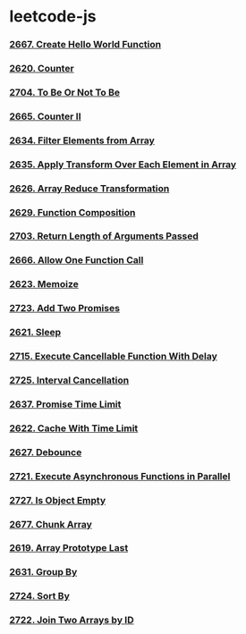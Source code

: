 ﻿# leetcode-js
### [2667. Create Hello World Function](./2667-create-helo-world-function.js)
### [2620. Counter](./2620-counter.js)
### [2704. To Be Or Not To Be](./2704-to-be-or-not-to-be.js)
### [2665. Counter II](./2665-counter-ii.js)
### [2634. Filter Elements from Array](./2634-filter-elements-from-array.js)
### [2635. Apply Transform Over Each Element in Array](./2635-apply-transform-over-each-element-in-array.js)
### [2626. Array Reduce Transformation](./2626-array-reduce-transformation.js)
### [2629. Function Composition](./2629-function-composition.js)
### [2703. Return Length of Arguments Passed](./2703-return-length-of-arguments-passed.js)
### [2666. Allow One Function Call](./2666-allow-one-function-call.js)
### [2623. Memoize](./2623-memoize.js)
### [2723. Add Two Promises](./2723-add-two-promises.js)
### [2621. Sleep](./2621-sleep.js)
### [2715. Execute Cancellable Function With Delay](./2715-execute-cancellable-function-with-delay.js)
### [2725. Interval Cancellation](./2725-interval-cancellation.js)
### [2637. Promise Time Limit](./2637-promise-time-limit.js)
### [2622. Cache With Time Limit](./2622-cache-with-time-limit.js)
### [2627. Debounce](./2627-debounce.js)
### [2721. Execute Asynchronous Functions in Parallel](./2721-execute-asynchronous-functions-in-parallel.js)
### [2727. Is Object Empty](./2727-is-object-empty.js)
### [2677. Chunk Array](./2677-chunk-array.js)
### [2619. Array Prototype Last](./2619-array-prototype-last.js)
### [2631. Group By](./2631-group-by.js)
### [2724. Sort By](./2724-sort-by.js)
### [2722. Join Two Arrays by ID](./2722-join-two-arrays-by-id.js)